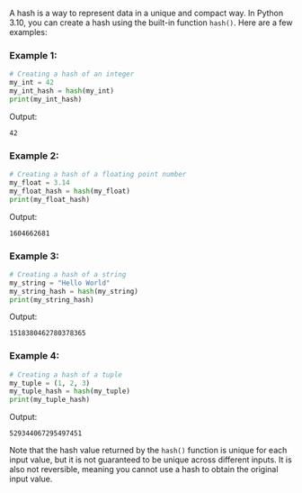 A hash is a way to represent data in a unique and compact way. In Python 3.10, you can create a hash using the built-in function `hash()`. Here are a few examples:

### Example 1:
``` python
# Creating a hash of an integer
my_int = 42
my_int_hash = hash(my_int)
print(my_int_hash)
```
Output:
```
42
```

### Example 2:
``` python
# Creating a hash of a floating point number
my_float = 3.14
my_float_hash = hash(my_float)
print(my_float_hash)
```
Output:
```
1604662681
```

### Example 3:
``` python
# Creating a hash of a string
my_string = "Hello World"
my_string_hash = hash(my_string)
print(my_string_hash)
```
Output:
```
1518380462780378365
```

### Example 4:
``` python
# Creating a hash of a tuple
my_tuple = (1, 2, 3)
my_tuple_hash = hash(my_tuple)
print(my_tuple_hash)
```
Output:
```
529344067295497451
```

Note that the hash value returned by the `hash()` function is unique for each input value, but it is not guaranteed to be unique across different inputs. It is also not reversible, meaning you cannot use a hash to obtain the original input value.